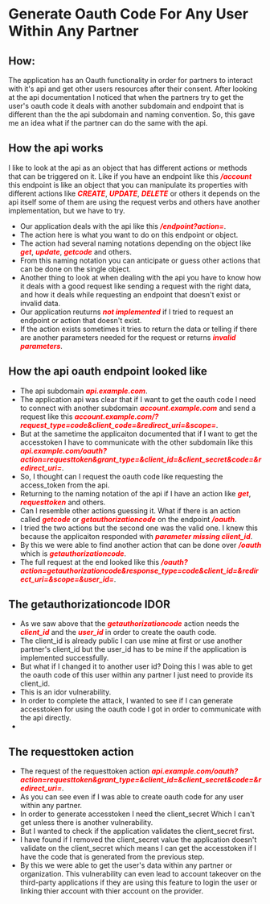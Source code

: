# Generate Oauth Code For Any User Within Any Partner

## How:

The application has an Oauth functionality in order for partners to interact with it's api and get other users resources after their consent. After looking at
the api documentation I noticed that when the partners try to get the user's oauth code it deals with another subdomain and endpoint that is different than the
the api subdomain and naming convention. So, this gave me an idea what if the partner can do the same with the api.

## How the api works

I like to look at the api as an object that has different actions or methods that can be triggered on it. Like if you have an endpoint like this <span style="color:red">***/account***</span>
this endpoint is like an object that you can manipulate its properties with different actions like <span style="color:red">***CREATE***</span>, <span style="color:red">***UPDATE***</span>, <span style="color:red">***DELETE***</span>
or others it depends on the api itself some of them are using the request verbs and others have another implementation, but we have to try.

- Our application deals with the api like this <span style="color:red">***/endpoint?action=***</span>.
- The action here is what you want to do on this endpoint or object.
- The action had several naming notations depending on the object like <span style="color:red">***get***</span>, <span style="color:red">***update***</span>, <span style="color:red">***getcode***</span> and others.
- From this naming notation you can anticipate or guess other actions that can be done on the single object.
- Another thing to look at when dealing with the api you have to know how it deals with a good request like sending a request with the right data, and how it deals while requesting an endpoint that doesn't exist or invalid data.
- Our application reuturns <span style="color:red">***not implemented***</span> if I tried to request an endpoint or action that doesn't exist.
- If the action exists sometimes it tries to return the data or telling if there are another parameters needed for the request or returns <span style="color:red">***invalid parameters***</span>.


## How the api oauth endpoint looked like

- The api subdomain <span style="color:red">***api.example.com***</span>.
- The application api was clear that if I want to get the oauth code I need to connect with another subdomain <span style="color:red">***account.example.com***</span> and send a request like this <span style="color:red">***account.example.com/?request_type=code&client_code=&redirect_uri=&scope=***</span>.
- But at the sametime the applicaiton documented that if I want to get the accesstoken I have to communicate with the other subdomain like this <span style="color:red">***api.example.com/oauth?action=requesttoken&grant_type=&client_id=&client_secret&code=&redirect_uri=***</span>.
- So, I thought can I request the oauth code like requesting the access_token from the api.
- Returning to the naming notation of the api if I have an action like <span style="color:red">***get***</span>, <span style="color:red">***requesttoken***</span> and others.
- Can I resemble other actions guessing it. What if there is an action called <span style="color:red">***getcode***</span> or <span style="color:red">***getauthorizationcode***</span> on the endpoint <span style="color:red">***/oauth***</span>.
- I tried the two actions but the second one was the valid one. I knew this because the applicaiton responded with <span style="color:red">***parameter missing client_id***</span>.
- By this we were able to find another action that can be done over <span style="color:red">***/oauth***</span> which is <span style="color:red">***getauthorizationcode***</span>.
- The full request at the end looked like this <span style="color:red">***/oauth?action=getauthorizationcode&response_type=code&client_id=&redirect_uri=&scope=&user_id=***</span>.

## The getauthorizationcode IDOR

- As we saw above that the <span style="color:red">***getauthorizationcode***</span> action needs the <span style="color:red">***client_id***</span> and the <span style="color:red">***user_id***</span> in order to create the oauth code.
- The client_id is already public I can use mine at first or use another partner's client_id but the user_id has to be mine if the application is implemented successfully.
- But what if I changed it to another user id? Doing this I was able to get the oauth code of this user within any partner I just need to provide its client_id.
- This is an idor vulnerability.
- In order to complete the attack, I wanted to see if I can generate accesstoken for using the oauth code I got in order to communicate with the api directly.
-

## The requesttoken action 

- The request of the requesttoken action <span style="color:red">***api.example.com/oauth?action=requesttoken&grant_type=&client_id=&client_secret&code=&redirect_uri=***</span>.
- As you can see even if I was able to create oauth code for any user within any partner.
- In order to generate accesstoken I need the client_secret Which I can't get unless there is another vulnerability.
- But I wanted to check if the application validates the client_secret first.
- I have found if I removed the client_secret value the application doesn't validate on the client_secret which means I can get the accesstoken if I have the code that is generated from the previous step.
- By this we were able to get the user's data within any partner or organization. This vulnerability can even lead to account takeover on the third-party applications if they are using this feature to login the user or linking thier account with thier account on the provider.

